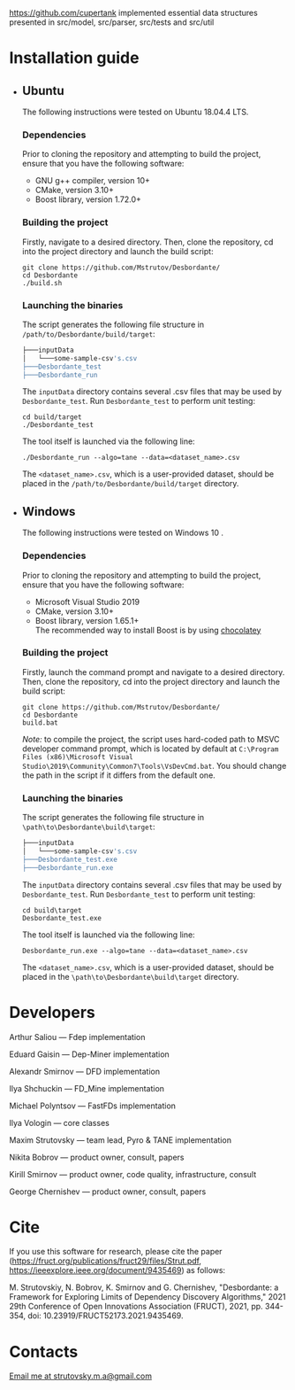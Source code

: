 https://github.com/cupertank implemented essential data structures presented in src/model, src/parser, src/tests and src/util

# Installation guide
* ## Ubuntu
  The following instructions were tested on Ubuntu 18.04.4 LTS.
  ### Dependencies
  Prior to cloning the repository and attempting to build the project, ensure that you have the following software:

  - GNU g++ compiler, version 10+
  - CMake, version 3.10+
  - Boost library, version 1.72.0+

  ### Building the project
  Firstly, navigate to a desired directory.
  Then, clone the repository, cd into the project directory and launch the build script:
  ```
  git clone https://github.com/Mstrutov/Desbordante/
  cd Desbordante
  ./build.sh
  ```
  ### Launching the binaries
  The script generates the following file structure in `/path/to/Desbordante/build/target`:
  ```bash
  ├───inputData
  │   └───some-sample-csv's.csv
  ├───Desbordante_test
  ├───Desbordante_run
  ```
  The `inputData` directory contains several .csv files that may be used by `Desbordante_test`. Run `Desbordante_test` to perform unit testing:
  ```
  cd build/target
  ./Desbordante_test
  ```
  The tool itself is launched via the following line:
  ```
  ./Desbordante_run --algo=tane --data=<dataset_name>.csv
  ```

  The `<dataset_name>.csv`, which is a user-provided dataset, should be placed in the `/path/to/Desbordante/build/target` directory.

* ## Windows
  The following instructions were tested on Windows 10 .
  ### Dependencies
  Prior to cloning the repository and attempting to build the project, ensure that you have the following software:

  - Microsoft Visual Studio 2019
  - CMake, version 3.10+
  - Boost library, version 1.65.1+ \
    The recommended way to install Boost is by using [chocolatey](https://chocolatey.org/)

  ### Building the project
  Firstly, launch the command prompt and navigate to a desired directory.
  Then, clone the repository, cd into the project directory and launch the build script:
  ```
  git clone https://github.com/Mstrutov/Desbordante/
  cd Desbordante
  build.bat
  ```
  *Note:* to compile the project, the script uses hard-coded path to MSVC developer command prompt, which is located
  by default at `C:\Program Files (x86)\Microsoft Visual Studio\2019\Community\Common7\Tools\VsDevCmd.bat`.
  You should change the path in the script if it differs from the default one.
  ### Launching the binaries
  The script generates the following file structure in `\path\to\Desbordante\build\target`:
  ```bash
  ├───inputData
  │   └───some-sample-csv's.csv
  ├───Desbordante_test.exe
  ├───Desbordante_run.exe
  ```
  The `inputData` directory contains several .csv files that may be used by `Desbordante_test`. Run `Desbordante_test` to perform unit testing:
  ```
  cd build\target
  Desbordante_test.exe
  ```
  The tool itself is launched via the following line:
  ```
  Desbordante_run.exe --algo=tane --data=<dataset_name>.csv
  ```

  The `<dataset_name>.csv`, which is a user-provided dataset, should be placed in the `\path\to\Desbordante\build\target` directory.

# Developers

Arthur Saliou       &mdash; Fdep implementation

Eduard Gaisin       &mdash; Dep-Miner implementation

Alexandr Smirnov    &mdash; DFD implementation

Ilya Shchuckin      &mdash; FD_Mine implementation

Michael Polyntsov   &mdash; FastFDs implementation

Ilya Vologin        &mdash; core classes

Maxim Strutovsky    &mdash; team lead, Pyro & TANE implementation

Nikita Bobrov       &mdash; product owner, consult, papers

Kirill Smirnov      &mdash; product owner, code quality, infrastructure, consult

George Chernishev   &mdash; product owner, consult, papers

# Cite

If you use this software for research, please cite the paper (https://fruct.org/publications/fruct29/files/Strut.pdf, https://ieeexplore.ieee.org/document/9435469) as follows:

M. Strutovskiy, N. Bobrov, K. Smirnov and G. Chernishev, "Desbordante: a Framework for Exploring Limits of Dependency Discovery Algorithms," 2021 29th Conference of Open Innovations Association (FRUCT), 2021, pp. 344-354, doi: 10.23919/FRUCT52173.2021.9435469.

# Contacts

[Email me at strutovsky.m.a@gmail.com](mailto:strutovsky.m.a@gmail.com)
